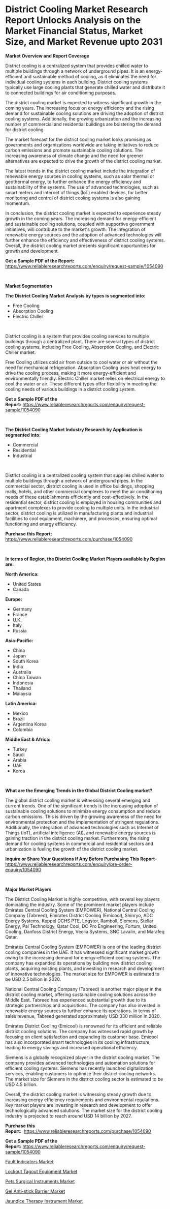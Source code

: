 <p><h1>District Cooling Market Research Report Unlocks Analysis on the Market Financial Status, Market Size, and Market Revenue upto 2031</h1></p><p><strong>Market Overview and Report Coverage</strong></p>
<p><p>District cooling is a centralized system that provides chilled water to multiple buildings through a network of underground pipes. It is an energy-efficient and sustainable method of cooling, as it eliminates the need for individual cooling systems in each building. District cooling systems typically use large cooling plants that generate chilled water and distribute it to connected buildings for air conditioning purposes.</p><p>The district cooling market is expected to witness significant growth in the coming years. The increasing focus on energy efficiency and the rising demand for sustainable cooling solutions are driving the adoption of district cooling systems. Additionally, the growing urbanization and the increasing number of commercial and residential buildings are bolstering the demand for district cooling.</p><p>The market forecast for the district cooling market looks promising as governments and organizations worldwide are taking initiatives to reduce carbon emissions and promote sustainable cooling solutions. The increasing awareness of climate change and the need for greener alternatives are expected to drive the growth of the district cooling market.</p><p>The latest trends in the district cooling market include the integration of renewable energy sources in cooling systems, such as solar thermal or geothermal energy, to further enhance the energy efficiency and sustainability of the systems. The use of advanced technologies, such as smart meters and internet of things (IoT) enabled devices, for better monitoring and control of district cooling systems is also gaining momentum.</p><p>In conclusion, the district cooling market is expected to experience steady growth in the coming years. The increasing demand for energy-efficient and sustainable cooling solutions, coupled with supportive government initiatives, will contribute to the market's growth. The integration of renewable energy sources and the adoption of advanced technologies will further enhance the efficiency and effectiveness of district cooling systems. Overall, the district cooling market presents significant opportunities for growth and development.</p></p>
<p><strong>Get a Sample PDF of the Report:</strong> <a href="https://www.reliableresearchreports.com/enquiry/request-sample/1054090">https://www.reliableresearchreports.com/enquiry/request-sample/1054090</a></p>
<p>&nbsp;</p>
<p><strong>Market Segmentation</strong></p>
<p><strong>The District Cooling Market Analysis by types is segmented into:</strong></p>
<p><ul><li>Free Cooling</li><li>Absorption Cooling</li><li>Electric Chiller</li></ul></p>
<p>&nbsp;</p>
<p><p>District cooling is a system that provides cooling services to multiple buildings through a centralized plant. There are several types of district cooling systems, including Free Cooling, Absorption Cooling, and Electric Chiller market. </p><p>Free Cooling utilizes cold air from outside to cool water or air without the need for mechanical refrigeration. Absorption Cooling uses heat energy to drive the cooling process, making it more energy-efficient and environmentally friendly. Electric Chiller market relies on electrical energy to cool the water or air. These different types offer flexibility in meeting the cooling needs of various buildings in a district cooling system.</p></p>
<p><strong>Get a Sample PDF of the Report:</strong>&nbsp;<a href="https://www.reliableresearchreports.com/enquiry/request-sample/1054090">https://www.reliableresearchreports.com/enquiry/request-sample/1054090</a></p>
<p>&nbsp;</p>
<p><strong>The District Cooling Market Industry Research by Application is segmented into:</strong></p>
<p><ul><li>Commercial</li><li>Residential</li><li>Industrial</li></ul></p>
<p>&nbsp;</p>
<p><p>District cooling is a centralized cooling system that supplies chilled water to multiple buildings through a network of underground pipes. In the commercial sector, district cooling is used in office buildings, shopping malls, hotels, and other commercial complexes to meet the air conditioning needs of these establishments efficiently and cost-effectively. In the residential sector, district cooling is employed in housing communities and apartment complexes to provide cooling to multiple units. In the industrial sector, district cooling is utilized in manufacturing plants and industrial facilities to cool equipment, machinery, and processes, ensuring optimal functioning and energy efficiency.</p></p>
<p><strong>Purchase this Report:</strong>&nbsp; <a href="https://www.reliableresearchreports.com/purchase/1054090">https://www.reliableresearchreports.com/purchase/1054090</a></p>
<p>&nbsp;</p>
<p><strong>In terms of Region, the District Cooling Market Players available by Region are:</strong></p>
<p>
    <p> <strong> North America: </strong>
        <ul>
            <li>United States</li>
            <li>Canada</li>
        </ul>
        </p> 
    <p> <strong> Europe: </strong>
        <ul>
            <li>Germany</li>
            <li>France</li>
            <li>U.K.</li>
            <li>Italy</li>
            <li>Russia</li>
        </ul>
        </p> 
    <p> <strong> Asia-Pacific: </strong>
        <ul>
            <li>China</li>
            <li>Japan</li>
            <li>South Korea</li>
            <li>India</li>
            <li>Australia</li>
            <li>China Taiwan</li>
            <li>Indonesia</li>
            <li>Thailand</li>
            <li>Malaysia</li>
        </ul>
        </p> 
    <p> <strong> Latin America: </strong>
        <ul>
            <li>Mexico</li>
            <li>Brazil</li>
            <li>Argentina Korea</li>
            <li>Colombia</li>
        </ul>
        </p> 
    <p> <strong> Middle East & Africa: </strong>
        <ul>
            <li>Turkey</li>
            <li>Saudi</li>
            <li>Arabia</li>
            <li>UAE</li>
            <li>Korea</li>
        </ul>
    </p>
    </p>
<p>&nbsp;</p>
<p><strong>What are the Emerging Trends in the Global District Cooling market?</strong></p>
<p><p>The global district cooling market is witnessing several emerging and current trends. One of the significant trends is the increasing adoption of sustainable cooling solutions to minimize energy consumption and reduce carbon emissions. This is driven by the growing awareness of the need for environmental protection and the implementation of stringent regulations. Additionally, the integration of advanced technologies such as Internet of Things (IoT), artificial intelligence (AI), and renewable energy sources is gaining traction in the district cooling market. Furthermore, the rising demand for cooling systems in commercial and residential sectors and urbanization is fueling the growth of the district cooling market.</p></p>
<p><strong>Inquire or Share Your Questions If Any Before Purchasing This Report</strong>- <a href="https://www.reliableresearchreports.com/enquiry/pre-order-enquiry/1054090">https://www.reliableresearchreports.com/enquiry/pre-order-enquiry/1054090</a></p>
<p>&nbsp;</p>
<p><strong>Major Market Players</strong></p>
<p><p>The District Cooling Market is highly competitive, with several key players dominating the industry. Some of the prominent market players include Emirates Central Cooling System (EMPOWER), National Central Cooling Company (Tabreed), Emirates District Cooling (Emicool), Shinryo, ADC Energy Systems, Keppel DCHS PTE, Logstor, Ramboll, Siemens, Stellar Energy, Pal Technology, Qatar Cool, DC Pro Engineering, Fortum, United Cooling, Danfoss District Energy, Veolia Systems, SNC Lavalin, and Marafeq Qatar.</p><p>Emirates Central Cooling System (EMPOWER) is one of the leading district cooling companies in the UAE. It has witnessed significant market growth owing to the increasing demand for energy-efficient cooling systems. The company has expanded its operations by building new district cooling plants, acquiring existing plants, and investing in research and development of innovative technologies. The market size for EMPOWER is estimated to be USD 2.5 billion in 2020.</p><p>National Central Cooling Company (Tabreed) is another major player in the district cooling market, offering sustainable cooling solutions across the Middle East. Tabreed has experienced substantial growth due to its strategic partnerships and acquisitions. The company has also invested in renewable energy sources to further enhance its operations. In terms of sales revenue, Tabreed generated approximately USD 330 million in 2020.</p><p>Emirates District Cooling (Emicool) is renowned for its efficient and reliable district cooling solutions. The company has witnessed rapid growth by focusing on client satisfaction and expanding its customer base. Emicool has also incorporated smart technologies in its cooling infrastructure, leading to energy savings and increased operational efficiency.</p><p>Siemens is a globally recognized player in the district cooling market. The company provides advanced technologies and automation solutions for efficient cooling systems. Siemens has recently launched digitalization services, enabling customers to optimize their district cooling networks. The market size for Siemens in the district cooling sector is estimated to be USD 4.5 billion.</p><p>Overall, the district cooling market is witnessing steady growth due to increasing energy efficiency requirements and environmental regulations. Key market players are investing in research and development to offer technologically advanced solutions. The market size for the district cooling industry is projected to reach around USD 14 billion by 2027.</p></p>
<p><strong>Purchase this Report:</strong>&nbsp;&nbsp;<a href="https://www.reliableresearchreports.com/purchase/1054090">https://www.reliableresearchreports.com/purchase/1054090</a></p>
<p></p>
<p><strong>Get a Sample PDF of the Report:</strong>&nbsp;<a href="https://www.reliableresearchreports.com/enquiry/request-sample/1054090">https://www.reliableresearchreports.com/enquiry/request-sample/1054090</a></p>
<p><p><a href="https://github.com/amae102299/Market-Research-Report-List-2/blob/main/fault-indicators-market.md">Fault Indicators Market</a></p><p><a href="https://github.com/prosalinda88/Market-Research-Report-List-2/blob/main/lockout-tagout-equipment-market.md">Lockout Tagout Equipment Market</a></p><p><a href="https://medium.com/@christinaweber16/pets-surgical-instruments-market-outlook-industry-overview-and-forecast-2023-to-2030-0c63805cc564">Pets Surgical Instruments Market</a></p><p><a href="https://medium.com/@christinaweber16/gel-anti-stick-barrier-market-insight-market-trends-growth-forecasted-from-2023-to-2030-e07dbf37b658">Gel Anti-stick Barrier Market</a></p><p><a href="https://medium.com/@christinaweber16/jaundice-therapy-instrument-market-report-reveals-the-latest-trends-and-growth-opportunities-of-890903f4c4a7">Jaundice Therapy Instrument Market</a></p></p>